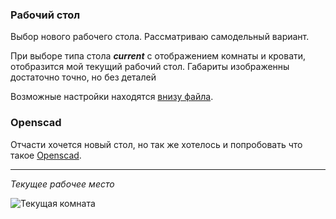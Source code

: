 ### Рабочий стол

Выбор нового рабочего стола. Рассматриваю самодельный вариант. 

При выборе типа стола ***current*** с отображением комнаты и кровати, отобразится мой текущий рабочий стол. Габариты изображенны достаточно точно, но без деталей

Возможные настройки находятся [внизу файла](https://github.com/HeySlava/desk/blob/7465fa3444442f50de7ddbac27d94a60dfe007f7/custom_desk.scad#L231).


### Openscad

Отчасти хочется новый стол, но так же хотелось и попробовать что такое [Openscad](https://openscad.org/).

---

*Текущее рабочее место*

![Текущая комната](https://kapitonov.tech/img/7bb575594c.png "The current desktop")
